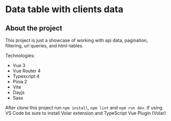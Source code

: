 # Data table with clients data

## About the project

This project is just a showcase of working with api data, pagination, filtering, url queries, and html-tables.

Technologies:

- Vue 3
- Vue Router 4
- Typescript 4
- Pinia 2
- Vite
- Dayjs
- Sass

After clone this project run `npm install`, `npm lint` and `npm run dev`. If using VS Code be sure to install Volar extension and TypeScript Vue Plugin (Volar)
